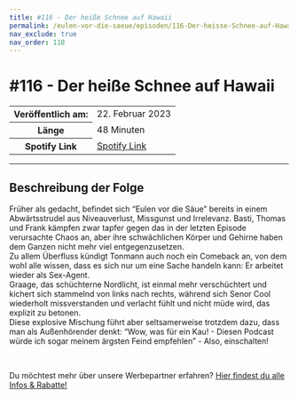 ```yaml
---
title: #116 - Der heiße Schnee auf Hawaii
permalink: /eulen-vor-die-saeue/episoden/116-Der-heisse-Schnee-auf-Hawaii
nav_exclude: true
nav_order: 118
---
```


# #116 - Der heiße Schnee auf Hawaii
<table class="resp-table dcf-table dcf-table-responsive dcf-table-bordered dcf-table-striped dcf-w-100%">
                    <tbody>
                        <tr>
                            <th scope="row">Veröffentlich am:</th>
                            <td data-label="Veröffentlich am:">22. Februar 2023</td>
                        </tr>
                        <tr>
                            <th scope="row">Länge </th>
                            <td data-label="Länge ">48 Minuten</td>
                        </tr><tr>
                                <th scope="row">Spotify Link</th>
                                <td data-label="Spotify Link"><a href="https://open.spotify.com/episode/6wveyPIjBJ1CODA5KyuR7S">Spotify Link</a></td>
                            </tr></tbody>
                </table>

***

## Beschreibung der Folge

<div>
<p>Früher als gedacht, befindet sich “Eulen vor die Säue” bereits in einem Abwärtsstrudel aus Niveauverlust, Missgunst und Irrelevanz.  Basti, Thomas und Frank kämpfen zwar tapfer gegen das in der letzten Episode verursachte Chaos an, aber ihre schwächlichen Körper und Gehirne haben dem Ganzen nicht mehr viel entgegenzusetzen.<br/>Zu allem Überfluss kündigt Tonmann auch noch ein Comeback an, von dem wohl alle wissen, dass es sich nur um eine Sache handeln kann: Er arbeitet wieder als Sex-Agent. <br/>Graage, das schüchterne Nordlicht, ist einmal mehr verschüchtert und kichert sich stammelnd von links nach rechts, während sich Senor Cool wiederholt missverstanden und verlacht fühlt und nicht müde wird, das explizit zu betonen. <br/>Diese explosive Mischung führt aber seltsamerweise trotzdem dazu, dass man als Außenhörender denkt: “Wow, was für ein Kau! - Diesen Podcast würde ich sogar meinem ärgsten Feind empfehlen” - Also, einschalten!</p><br/><p>Du möchtest mehr über unsere Werbepartner erfahren? <a href="https://linktr.ee/EulenvordieSaeue" rel="nofollow">Hier findest du alle Infos &amp; Rabatte!</a></p>  
</div>

